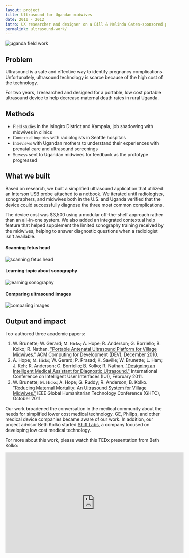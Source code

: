 ```yaml
---
layout: project
title: Ultrasound for Ugandan midwives
date: 2010 - 2012
intro: UX researcher and designer on a Bill & Melinda Gates-sponsored project focused on building a low-cost ultrasound device for midwives in developing regions, specifically for women working in rural environments.
permalink: ultrasound-work/
---
```



<div class="page-content-alternative">
  <div class="wrapper">
    <div class="grid-display">
      <div class="row projectBody">
       <div class="col-2">
       </div>
       <div class="col-8">
<!--         <p>Based on research and resource constraints, we built a simplified ultrasound application that utilized an Interson USB probe attached to a netbook. The most basic interactions were prioritized first, such as filling in the patient record and performing a simple scan. We iterated until radiologists, sonographers, and midwives both in the U.S. and Uganda verified that the device could successfully diagnose the three most common complications.</p>
        <p>We were able to get the cost of the device to $3,500 using a modular off-the-shelf approach rather than an all-in-one system. We also added an integrated contextual help feature that helped supplement the limited sonography training received by the midwives, helping to answer diagnostic questions when a radiologist isn't available.</p> -->
        <img src="../assets/images/midwife2.jpg" alt="uganda field work">
        <h2 class="projectTitle spacingDeliverables">Problem</h2>
        <p>Ultrasound is a safe and effective way to identify pregnancy complications. Unfortunately, ultrasound technology is scarce because of the high cost of the technology.</p>
<p>For two years, I researched and designed for a portable, low cost portable ultrasound device to help decrease maternal death rates in rural Uganda.</p>
      </div>
    </div>
  
  </div>

</div>
</div>



<div class="page-content">
  <div class="wrapper">
    <div class="grid-display">
      <div class="row projectBody">
       <div class="col-2">
       </div>
       <div class="col-8">
        <h2 class="projectTitle">Methods</h2>
<!--         <p>After working with stakeholders on the research objectives, I decided to utilize semi-structured interviews with the following sample groups to meet the research objectives:</p> -->
        <ul>
          <li>
        <span style="font-family:GT-Walsheim-Medium">Field studies</span> in the Isingiro District and Kampala, job shadowing with midwives in clinics</li>
        <li class="objectiveResearchList"><span style="font-family:GT-Walsheim-Medium">Contextual inquiries</span> with radiologists in Seattle hospitals</li>
        <li class="objectiveResearchList"><span style="font-family:GT-Walsheim-Medium">Interviews</span> with Ugandan mothers to understand their experiences with prenatal care and ultrasound screenings</li>
        <li class="objectiveResearchList"><span style="font-family:GT-Walsheim-Medium">Surveys</span> sent to Ugandan midwives for feedback as the prototype progressed</li>
      </ul>
      </div>
    </div>
  </div>

</div>
</div>
<div class="page-content-alternative">
  <div class="wrapper">
    <div class="grid-display">
      <div class="row projectBody">
       <div class="col-2">
       </div>
       <div class="col-8">
        <h2 class="projectTitle spacingDeliverables">What we built</h2>
        <p>Based on research, we built a simplified ultrasound application that utilized an Interson USB probe attached to a netbook. We iterated until radiologists, sonographers, and midwives both in the U.S. and Uganda verified that the device could successfully diagnose the three most common complications.</p>
        <p>The device cost was $3,500 using a modular off-the-shelf approach rather than an all-in-one system. We also added an integrated contextual help feature that helped supplement the limited sonography training received by the midwives, helping to answer diagnostic questions when a radiologist isn't available.</p>
  </div>

</div>
</div>
</div>
</div>

<div class="page-content-alternative">
  <div class="wrapper">
    <div class="grid-display">
      <div class="row projectBody">
       <div class="col-12">
        <h4 class="projectImage">Scanning fetus head</h4>
        <img src="../assets/images/ultrasound11.png" alt="scanning fetus head">
        <h4 class="projectImage">Learning topic about sonography</h4>
        <img src="../assets/images/ultrasound12.png" alt="learning sonography">
        <h4 class="projectImage">Comparing ultrasound images</h4>
        <img src="../assets/images/ultrasound13.png" alt="comparing images">
      </div>
    </div>
</div>
</div>
</div>


<div class="page-content">

  <div class="wrapper">
    <div class="grid-display">
      <div class="row">
       <div class="col-2">
       </div>
       <div class="col-8">
       <h2 class="projectTitle">Output and impact</h2>
        <p>
        I co-authored three academic papers:</p>
        <ol>
          <li class="objectiveResearchList">W. Brunette; W. Gerard; <span style="font-family:GT-Walsheim-Medium">M. Hicks</span>; A. Hope; R. Anderson; G. Borriello; B. Kolko; R. Nathan. <a href="../assets/papers/Ultrasound-Dev2010.pdf">"Portable Antenatal Ultrasound Platform for Village Midwives."</a> ACM Computing for Development (DEV), December 2010.</li>
          <li class="objectiveResearchList">A. Hope; <span style="font-family:GT-Walsheim-Medium">M. Hicks</span>; W. Gerard; P. Prasad; K. Saville; W. Brunette; L. Ham; J. Keh; R. Anderson; G. Borriello; B. Kolko; R. Nathan. <a href="../assets/papers/UltrasoundAssistantIUI4DR.pdf">"Designing an Intelligent Medical Assistant for Diagnostic Ultrasound."</a>  International Conference on Intelligent User Interfaces (IUI), February 2011.</li>
          <li class="objectiveResearchList">W. Brunette; <span style="font-family:GT-Walsheim-Medium">M. Hicks</span>; A. Hope; G. Ruddy; R. Anderson; B. Kolko. <a href="../assets/papers/IEEEGHTCUltrasound2011.pdf">"Reducing Maternal Mortality: An Ultrasound System for Village Midwives."</a> IEEE Global Humanitarian Technology Conference (GHTC), October 2011.</li>
        </ol>
<p>
         Our work broadened the conversation in the medical community about the needs for simplified lower cost medical technology. GE, Philips, and other medical device companies became aware of our work. In addition, our project advisor Beth Kolko started <a href="http://www.shiftlabs.com/">Shift Labs</a>, a company focused on developing low cost medical technology.</p>
        <p>For more about this work, please watch this TEDx presentation from Beth Kolko:</p>
      </div>
    </div>
 <div class="col-12">
  <div class="embed-container"><iframe width="560" height="315" src="https://www.youtube.com/embed/1HqZXMXrJsg" frameborder="0" allow="accelerometer; autoplay; encrypted-media; gyroscope; picture-in-picture" allowfullscreen></iframe></div></div>
  </div>

</div>
</div>



